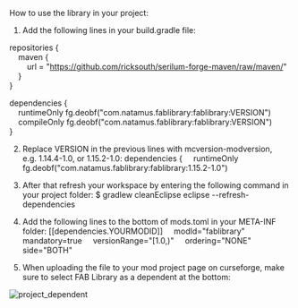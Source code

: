 How to use the library in your project:
1. Add the following lines in your build.gradle file:

repositories {\
    maven {\
        url = "https://github.com/ricksouth/serilum-forge-maven/raw/maven/" \
    }\
}

dependencies {\
    runtimeOnly fg.deobf("com.natamus.fablibrary:fablibrary:VERSION")\
    compileOnly fg.deobf("com.natamus.fablibrary:fablibrary:VERSION")\
}



2. Replace VERSION in the previous lines with mcversion-modversion, e.g. 1.14.4-1.0, or 1.15.2-1.0:
dependencies {
    runtimeOnly fg.deobf("com.natamus.fablibrary:fablibrary:1.15.2-1.0")


3. After that refresh your workspace by entering the following command in your project folder:
$ gradlew cleanEclipse eclipse --refresh-dependencies


4. Add the following lines to the bottom of mods.toml in your META-INF folder:
[[dependencies.YOURMODID]]
    modId="fablibrary"
    mandatory=true
    versionRange="[1.0,)"
    ordering="NONE"
    side="BOTH"


5. When uploading the file to your mod project page on curseforge, make sure to select FAB Library as a dependent at the bottom:

![project_dependent](https://i.imgur.com/6xS9SCK.png)
